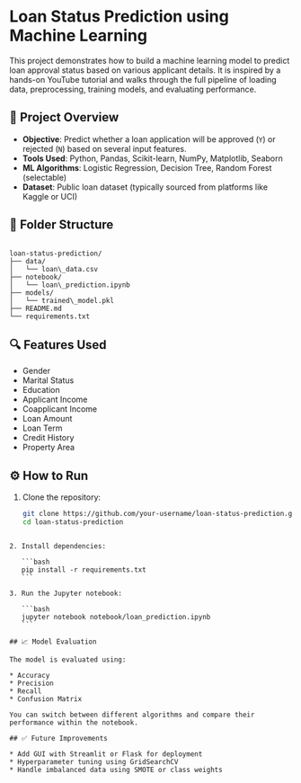 # Loan Status Prediction using Machine Learning

This project demonstrates how to build a machine learning model to predict loan approval status based on various applicant details. It is inspired by a hands-on YouTube tutorial and walks through the full pipeline of loading data, preprocessing, training models, and evaluating performance.

## 📌 Project Overview

- **Objective**: Predict whether a loan application will be approved (`Y`) or rejected (`N`) based on several input features.
- **Tools Used**: Python, Pandas, Scikit-learn, NumPy, Matplotlib, Seaborn
- **ML Algorithms**: Logistic Regression, Decision Tree, Random Forest (selectable)
- **Dataset**: Public loan dataset (typically sourced from platforms like Kaggle or UCI)

## 📂 Folder Structure

```

loan-status-prediction/
├── data/
│   └── loan\_data.csv
├── notebook/
│   └── loan\_prediction.ipynb
├── models/
│   └── trained\_model.pkl
├── README.md
└── requirements.txt

````

## 🔍 Features Used

- Gender
- Marital Status
- Education
- Applicant Income
- Coapplicant Income
- Loan Amount
- Loan Term
- Credit History
- Property Area

## ⚙️ How to Run

1. Clone the repository:
   ```bash
   git clone https://github.com/your-username/loan-status-prediction.git
   cd loan-status-prediction
````

2. Install dependencies:

   ```bash
   pip install -r requirements.txt
   ```

3. Run the Jupyter notebook:

   ```bash
   jupyter notebook notebook/loan_prediction.ipynb
   ```

## 📈 Model Evaluation

The model is evaluated using:

* Accuracy
* Precision
* Recall
* Confusion Matrix

You can switch between different algorithms and compare their performance within the notebook.

## ✅ Future Improvements

* Add GUI with Streamlit or Flask for deployment
* Hyperparameter tuning using GridSearchCV
* Handle imbalanced data using SMOTE or class weights

